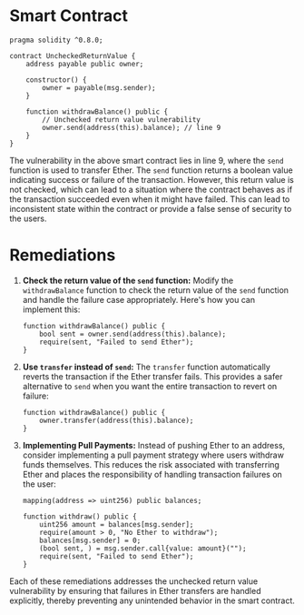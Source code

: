 # Smart Contract

```solidity
pragma solidity ^0.8.0;

contract UncheckedReturnValue {
    address payable public owner;

    constructor() {
        owner = payable(msg.sender);
    }

    function withdrawBalance() public {
        // Unchecked return value vulnerability
        owner.send(address(this).balance); // line 9
    }
}
```

The vulnerability in the above smart contract lies in line 9, where the `send` function is used to transfer Ether. The `send` function returns a boolean value indicating success or failure of the transaction. However, this return value is not checked, which can lead to a situation where the contract behaves as if the transaction succeeded even when it might have failed. This can lead to inconsistent state within the contract or provide a false sense of security to the users.

# Remediations

1. **Check the return value of the `send` function:**
   Modify the `withdrawBalance` function to check the return value of the `send` function and handle the failure case appropriately. Here's how you can implement this:

   ```solidity
   function withdrawBalance() public {
       bool sent = owner.send(address(this).balance);
       require(sent, "Failed to send Ether");
   }
   ```

2. **Use `transfer` instead of `send`:**
   The `transfer` function automatically reverts the transaction if the Ether transfer fails. This provides a safer alternative to `send` when you want the entire transaction to revert on failure:

   ```solidity
   function withdrawBalance() public {
       owner.transfer(address(this).balance);
   }
   ```

3. **Implementing Pull Payments:**
   Instead of pushing Ether to an address, consider implementing a pull payment strategy where users withdraw funds themselves. This reduces the risk associated with transferring Ether and places the responsibility of handling transaction failures on the user:

   ```solidity
   mapping(address => uint256) public balances;

   function withdraw() public {
       uint256 amount = balances[msg.sender];
       require(amount > 0, "No Ether to withdraw");
       balances[msg.sender] = 0;
       (bool sent, ) = msg.sender.call{value: amount}("");
       require(sent, "Failed to send Ether");
   }
   ```

Each of these remediations addresses the unchecked return value vulnerability by ensuring that failures in Ether transfers are handled explicitly, thereby preventing any unintended behavior in the smart contract.